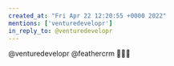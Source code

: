 ```yaml
---
created_at: "Fri Apr 22 12:20:55 +0000 2022"
mentions: ['venturedevelopr']
in_reply_to: @venturedevelopr
---
```


@venturedevelopr @feathercrm 🙏🙏🙏